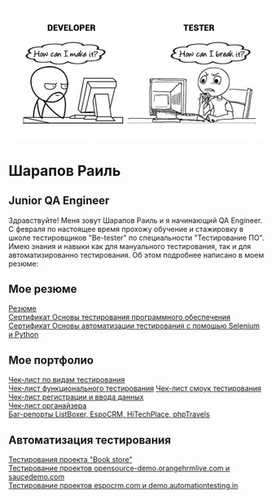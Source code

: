 ![Header](https://github.com/Sharksdash/portfolio/blob/main/%D0%BC%D0%B5%D0%BC%20.jpg)

# Шарапов Раиль
## Junior QA Engineer

Здравствуйте! Меня зовут Шарапов Раиль и я начинающий QA Engineer. С февраля по настоящее время прохожу обучение и стажировку в школе тестировщиков "Be-tester" по специальности "Тестирование ПО".
Имею знания и навыки как для мануального тестирования, так и для автоматизированно тестирования. Об этом подробнее написано в моем резюме: 

## Мое резюме

[Резюме](https://kazan.hh.ru/applicant/resumes/view?resume=38ef236eff0bde6feb0039ed1f436d30446d55)  
[Сертификат Основы тестирования программного обеспечения](https://drive.google.com/drive/folders/1KjoNH3zQ2sxYr0TiB6WzgiZAxDiMf964)  
[Сертификат Основы автоматизации тестирования с помощью Selenium и Python](https://drive.google.com/drive/folders/16A0BmEttFWBJK-vqUDH35vXEBwypfmFA)  

## Мое портфолио
[Чек-лист по видам тестирования](https://docs.google.com/document/d/1GmHGiG-3_KMonRQyeFVOVwiYfBeybKv7/edit)  
[Чек-лист функционального тестирования](https://docs.google.com/document/d/1hsYiROW_wkvg56H6ZFF7oLINN35ZvXQE/edit)
[Чек-лист смоук тестирования](https://docs.google.com/document/d/1QLGdqAWHVbGdjrQDujF6b1EUncZuvxYw/edit?usp=drive_web&ouid=112281726623467543147&rtpof=true)  
[Чек-лист регистрации и ввода данных](https://docs.google.com/document/d/1UHbCsFXZoSXbq3-5HGL-jLWprEl8Seje/edit)  
[Чек-лист органайзера](https://docs.google.com/document/d/1BPNMzTKC1HBJjPEinNTILYBWSZzjzyde/edit)  
[Баг-репорты ListBoxer, EspoCRM, HiTechPlace, phpTravels](https://docs.google.com/spreadsheets/d/13B8EJLx1zriLRQXQBsWEzzC98iMfjjAU/edit#gid=1374013526)  

## Автоматизация тестирования  

[Тестирования проекта "Book store"](https://github.com/Sharksdash/book_store_testing)  
[Тестирование проектов opensource-demo.orangehrmlive.com и saucedemo.com](https://github.com/Sharksdash/automation/blob/main/lesson_2.py)  
[Тестирование проектов espocrm.com и demo.automationtesting.in](https://github.com/Sharksdash/automation/blob/main/lesson_3.py)  
